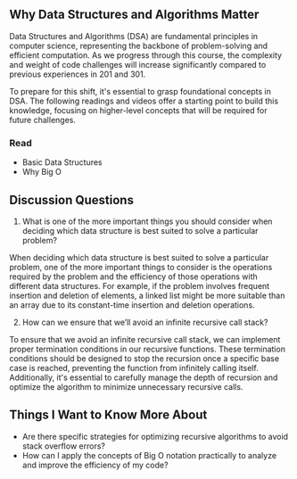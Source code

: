 ## Why Data Structures and Algorithms Matter

Data Structures and Algorithms (DSA) are fundamental principles in computer science, representing the backbone of problem-solving and efficient computation. As we progress through this course, the complexity and weight of code challenges will increase significantly compared to previous experiences in 201 and 301.

To prepare for this shift, it's essential to grasp foundational concepts in DSA. The following readings and videos offer a starting point to build this knowledge, focusing on higher-level concepts that will be required for future challenges.

### Read
- Basic Data Structures
- Why Big O

## Discussion Questions

1. What is one of the more important things you should consider when deciding which data structure is best suited to solve a particular problem? 

When deciding which data structure is best suited to solve a particular problem, one of the more important things to consider is the operations required by the problem and the efficiency of those operations with different data structures. For example, if the problem involves frequent insertion and deletion of elements, a linked list might be more suitable than an array due to its constant-time insertion and deletion operations.

2. How can we ensure that we’ll avoid an infinite recursive call stack?

To ensure that we avoid an infinite recursive call stack, we can implement proper termination conditions in our recursive functions. These termination conditions should be designed to stop the recursion once a specific base case is reached, preventing the function from infinitely calling itself. Additionally, it's essential to carefully manage the depth of recursion and optimize the algorithm to minimize unnecessary recursive calls.

## Things I Want to Know More About

- Are there specific strategies for optimizing recursive algorithms to avoid stack overflow errors?
- How can I apply the concepts of Big O notation practically to analyze and improve the efficiency of my code?